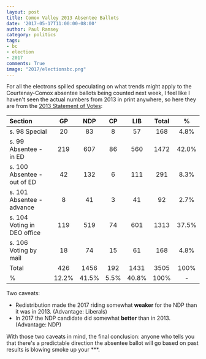 ```yaml
---
layout: post
title: Comox Valley 2013 Absentee Ballots
date: '2017-05-17T11:00:00-08:00'
author: Paul Ramsey
category: politics
tags:
- bc
- election
- 2017
comments: True
image: "2017/electionsbc.png"
---
```


For all the electrons spilled speculating on what trends might apply to the Courtenay-Comox absentee ballots being counted next week, I feel like I haven't seen the actual numbers from 2013 in print anywhere, so here they are from the [2013 Statement of Votes](elections.bc.ca/docs/rpt/2013GE/2013-GE-SOV.pdf):

| Section                     | GP    | NDP   | CP   | LIB   | Total | %     |
|:----------------------------|:-----:|:-----:|:----:|:-----:|:-----:|:-----:|
| s. 98 Special               | 20    | 83    | 8    | 57    | 168   | 4.8%  |
| s. 99 Absentee - in ED      | 219   | 607   | 86   | 560   | 1472  | 42.0% |
| s. 100 Absentee - out of ED | 42    | 132   | 6    | 111   | 291   | 8.3%  |
| s. 101 Absentee - advance   | 8     | 41    | 3    | 41    | 92    | 2.7%  |
| s. 104 Voting in DEO office | 119   | 519   | 74   | 601   | 1313  | 37.5% |
| s. 106 Voting by mail       | 18    | 74    | 15   | 61    | 168   | 4.8%  |
| Total                       | 426   | 1456  | 192  | 1431  | 3505  | 100%  |
| %                           | 12.2% | 41.5% | 5.5% | 40.8% | 100%  | -     |

Two caveats: 

* Redistribution made the 2017 riding somewhat **weaker** for the NDP than it was in 2013. (Advantage: Liberals)
* In 2017 the NDP candidate did somewhat **better** than in 2013. (Advantage: NDP)

With those two caveats in mind, the final conclusion: anyone who tells you that there's a predictable direction the absentee ballot will go based on past results is blowing smoke up your \*\*\*.

